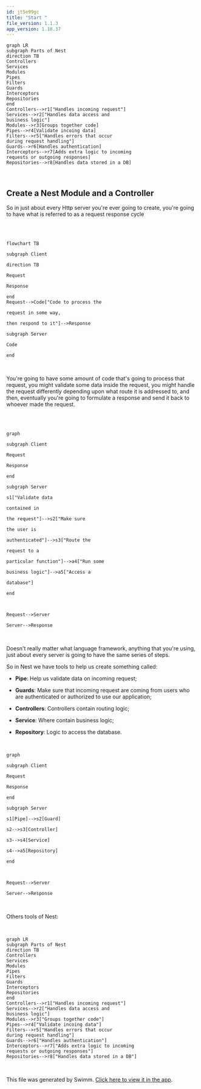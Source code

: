 ```yaml
---
id: jt5e99gc
title: "Start "
file_version: 1.1.3
app_version: 1.18.37
---
```


<!--MERMAID {width:100}-->
```mermaid
graph LR
subgraph Parts of Nest
direction TB
Controllers
Services
Modules
Pipes
Filters
Guards
Interceptors
Repositories
end
Controllers-->r1["Handles incoming request"]
Services-->r2["Handles data access and
business logic"]
Modules-->r3[Groups together code]
Pipes-->r4[Validate incoing data]
Filters-->r5["Handles errors that occur
during request handling"]
Guards-->r6[Handles authentication]
Interceptors-->r7[Adds extra logic to incoming
requests or outgoing responses]
Repositories-->r8[Handles data stored in a DB]
```
<!--MCONTENT {content: "graph LR<br/>\nsubgraph Parts of Nest<br/>\ndirection TB<br/>\nControllers<br/>\nServices<br/>\nModules<br/>\nPipes<br/>\nFilters<br/>\nGuards<br/>\nInterceptors<br/>\nRepositories<br/>\nend<br/>\nControllers\\-\\-\\>r1\\[\"Handles incoming request\"\\]<br/>\nServices\\-\\-\\>r2\\[\"Handles data access and<br/>\nbusiness logic\"\\]<br/>\nModules\\-\\-\\>r3\\[Groups together code\\]<br/>\nPipes\\-\\-\\>r4\\[Validate incoing data\\]<br/>\nFilters\\-\\-\\>r5\\[\"Handles errors that occur<br/>\nduring request handling\"\\]<br/>\nGuards\\-\\-\\>r6\\[Handles authentication\\]<br/>\nInterceptors\\-\\-\\>r7\\[Adds extra logic to incoming<br/>\nrequests or outgoing responses\\]<br/>\nRepositories\\-\\-\\>r8\\[Handles data stored in a DB\\]<br/>"} --->

<br/>

## Create a Nest Module and a Controller

So in just about every Http server you're ever going to create, you're going to have what is referred to as a request response cycle

<br/>

<br/>

<!--MERMAID {width:50}-->
```mermaid
flowchart TB

subgraph Client

direction TB

Request

Response

end
Request-->Code["Code to process the

request in some way,

then respond to it"]-->Response

subgraph Server

Code

end
```
<!--MCONTENT {content: "flowchart TB\n\nsubgraph Client\n\ndirection TB\n\nRequest\n\nResponse\n\nend<br/>\nRequest\\-\\-\\>Code\\[\"Code to process the\n\nrequest in some way,\n\nthen respond to it\"\\]\\-\\-\\>Response\n\nsubgraph Server\n\nCode\n\nend"} --->

<br/>

You're going to have some amount of code that's going to process that request, you might validate some data inside the request, you might handle the request differently depending upon what route it is addressed to, and then, eventually you're going to formulate a response and send it back to whoever made the request.

<br/>

<br/>

<!--MERMAID {width:100}-->
```mermaid
graph

subgraph Client

Request

Response

end

subgraph Server

s1["Validate data

contained in

the request"]-->s2["Make sure

the user is

authenticated"]-->s3["Route the

request to a

particular function"]-->a4["Run some

business logic"]-->a5["Access a

database"]

end



Request-->Server

Server-->Response
```
<!--MCONTENT {content: "graph\n\nsubgraph Client\n\nRequest\n\nResponse\n\nend\n\nsubgraph Server\n\ns1\\[\"Validate data\n\ncontained in\n\nthe request\"\\]\\-\\-\\>s2\\[\"Make sure\n\nthe user is\n\nauthenticated\"\\]\\-\\-\\>s3\\[\"Route the\n\nrequest to a\n\nparticular function\"\\]\\-\\-\\>a4\\[\"Run some\n\nbusiness logic\"\\]\\-\\-\\>a5\\[\"Access a\n\ndatabase\"\\]\n\nend\n\n<br/>\n\nRequest\\-\\-\\>Server\n\nServer\\-\\-\\>Response"} --->

<br/>

Doesn't really matter what language framework, anything that you're using, just about every server is going to have the same series of steps.

So in Nest we have tools to help us create something called:

*   **Pipe**: Help us validate data on incoming request;

*   **Guards**: Make sure that incoming request are coming from users who are authenticated or authorized to use our application;

*   **Controllers**: Controllers contain routing logic;

*   **Service**: Where contain business logic;

*   **Repository**: Logic to access the database.

<br/>

<!--MERMAID {width:100}-->
```mermaid
graph

subgraph Client

Request

Response

end

subgraph Server

s1[Pipe]-->s2[Guard]

s2-->s3[Controller]

s3-->s4[Service]

s4-->a5[Repository]

end



Request-->Server

Server-->Response
```
<!--MCONTENT {content: "graph\n\nsubgraph Client\n\nRequest\n\nResponse\n\nend\n\nsubgraph Server\n\ns1\\[Pipe\\]\\-\\-\\>s2\\[Guard\\]\n\ns2\\-\\-\\>s3\\[Controller\\]\n\ns3\\-\\-\\>s4\\[Service\\]\n\ns4\\-\\-\\>a5\\[Repository\\]\n\nend\n\n<br/>\n\nRequest\\-\\-\\>Server\n\nServer\\-\\-\\>Response"} --->

<br/>

Others tools of Nest:

<br/>

<!--MERMAID {width:100}-->
```mermaid
graph LR
subgraph Parts of Nest
direction TB
Controllers
Services
Modules
Pipes
Filters
Guards
Interceptors
Repositories
end
Controllers-->r1["Handles incoming request"]
Services-->r2["Handles data access and
business logic"]
Modules-->r3["Groups together code"]
Pipes-->r4["Validate incoing data"]
Filters-->r5["Handles errors that occur
during request handling"]
Guards-->r6["Handles authentication"]
Interceptors-->r7["Adds extra logic to incoming
requests or outgoing responses"]
Repositories-->r8["Handles data stored in a DB"]
```
<!--MCONTENT {content: "graph LR<br/>\nsubgraph Parts of Nest<br/>\ndirection TB<br/>\nControllers<br/>\nServices<br/>\nModules<br/>\nPipes<br/>\nFilters<br/>\nGuards<br/>\nInterceptors<br/>\nRepositories<br/>\nend<br/>\nControllers\\-\\-\\>r1\\[\"Handles incoming request\"\\]<br/>\nServices\\-\\-\\>r2\\[\"Handles data access and<br/>\nbusiness logic\"\\]<br/>\nModules\\-\\-\\>r3\\[\"Groups together code\"\\]<br/>\nPipes\\-\\-\\>r4\\[\"Validate incoing data\"\\]<br/>\nFilters\\-\\-\\>r5\\[\"Handles errors that occur<br/>\nduring request handling\"\\]<br/>\nGuards\\-\\-\\>r6\\[\"Handles authentication\"\\]<br/>\nInterceptors\\-\\-\\>r7\\[\"Adds extra logic to incoming<br/>\nrequests or outgoing responses\"\\]<br/>\nRepositories\\-\\-\\>r8\\[\"Handles data stored in a DB\"\\]<br/>"} --->

<br/>

This file was generated by Swimm. [Click here to view it in the app](https://app.swimm.io/repos/Z2l0aHViJTNBJTNBbmVzdGpzLWNvdXJzZSUzQSUzQUFNYXJjb3NDYXN0ZWxv/docs/jt5e99gc).
